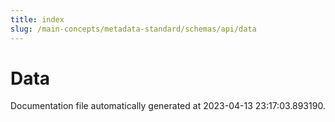 ```yaml
---
title: index
slug: /main-concepts/metadata-standard/schemas/api/data
---
```


# Data

Documentation file automatically generated at 2023-04-13 23:17:03.893190.

